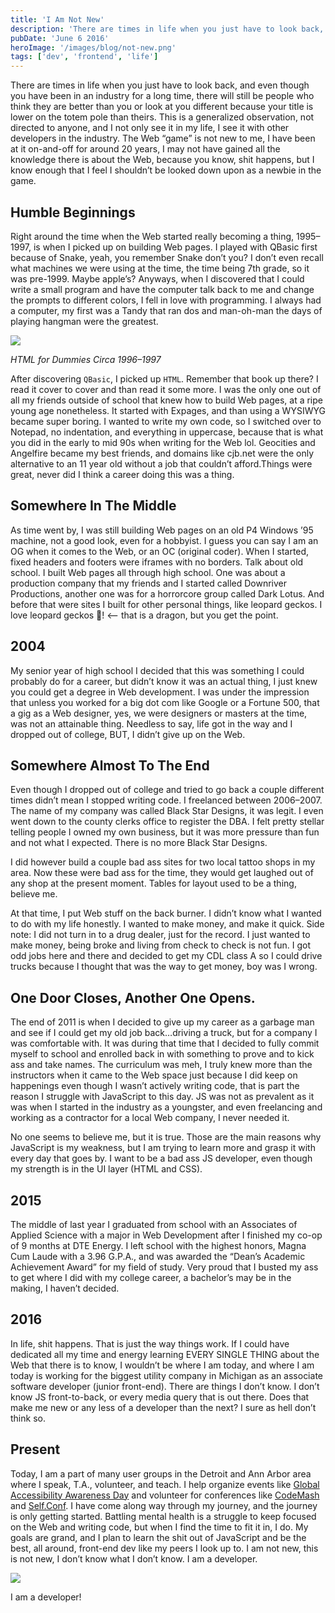 ```yaml
---
title: 'I Am Not New'
description: 'There are times in life when you just have to look back, and even though you have been in an industry for a long time, there will still be people who think they are better than you or look at you different because your title is lower on the totem pole than theirs.'
pubDate: 'June 6 2016'
heroImage: '/images/blog/not-new.png'
tags: ['dev', 'frontend', 'life']
---
```


There are times in life when you just have to look back, and even though you have been in an industry for a long time, there will still be people who think they are better than you or look at you different because your title is lower on the totem pole than theirs. This is a generalized observation, not directed to anyone, and I not only see it in my life, I see it with other developers in the industry. The Web “game” is not new to me, I have been at it on-and-off for around 20 years, I may not have gained all the knowledge there is about the Web, because you know, shit happens, but I know enough that I feel I shouldn’t be looked down upon as a newbie in the game.

## Humble Beginnings

Right around the time when the Web started really becoming a thing, 1995–1997, is when I picked up on building Web pages. I played with QBasic first because of Snake, yeah, you remember Snake don’t you? I don’t even recall what machines we were using at the time, the time being 7th grade, so it was pre-1999. Maybe apple’s? Anyways, when I discovered that I could write a small program and have the computer talk back to me and change the prompts to different colors, I fell in love with programming. I always had a computer, my first was a Tandy that ran dos and man-oh-man the days of playing hangman were the greatest.

![](https://cdn-images-1.medium.com/max/800/0*gZA4yT4DHEWJrFQm.jpg)

_HTML for Dummies Circa 1996–1997_

After discovering `QBasic`, I picked up `HTML`. Remember that book up there? I read it cover to cover and than read it some more. I was the only one out of all my friends outside of school that knew how to build Web pages, at a ripe young age nonetheless. It started with Expages, and than using a WYSIWYG became super boring. I wanted to write my own code, so I switched over to Notepad, no indentation, and everything in uppercase, because that is what you did in the early to mid 90s when writing for the Web lol. Geocities and Angelfire became my best friends, and domains like cjb.net were the only alternative to an 11 year old without a job that couldn’t afford.Things were great, never did I think a career doing this was a thing.

## Somewhere In The Middle

As time went by, I was still building Web pages on an old P4 Windows ’95 machine, not a good look, even for a hobbyist. I guess you can say I am an OG when it comes to the Web, or an OC (original coder). When I started, fixed headers and footers were iframes with no borders. Talk about old school. I built Web pages all through high school. One was about a production company that my friends and I started called Downriver Productions, another one was for a horrorcore group called Dark Lotus. And before that were sites I built for other personal things, like leopard geckos. I love leopard geckos 🐲! <– that is a dragon, but you get the point.

## 2004

My senior year of high school I decided that this was something I could probably do for a career, but didn’t know it was an actual thing, I just knew you could get a degree in Web development. I was under the impression that unless you worked for a big dot com like Google or a Fortune 500, that a gig as a Web designer, yes, we were designers or masters at the time, was not an attainable thing. Needless to say, life got in the way and I dropped out of college, BUT, I didn’t give up on the Web.

## Somewhere Almost To The End

Even though I dropped out of college and tried to go back a couple different times didn’t mean I stopped writing code. I freelanced between 2006–2007. The name of my company was called Black Star Designs, it was legit. I even went down to the county clerks office to register the DBA. I felt pretty stellar telling people I owned my own business, but it was more pressure than fun and not what I expected. There is no more Black Star Designs.

I did however build a couple bad ass sites for two local tattoo shops in my area. Now these were bad ass for the time, they would get laughed out of any shop at the present moment. Tables for layout used to be a thing, believe me.

At that time, I put Web stuff on the back burner. I didn’t know what I wanted to do with my life honestly. I wanted to make money, and make it quick. Side note: I did not turn in to a drug dealer, just for the record. I just wanted to make money, being broke and living from check to check is not fun. I got odd jobs here and there and decided to get my CDL class A so I could drive trucks because I thought that was the way to get money, boy was I wrong.

## One Door Closes, Another One Opens.

The end of 2011 is when I decided to give up my career as a garbage man and see if I could get my old job back…driving a truck, but for a company I was comfortable with. It was during that time that I decided to fully commit myself to school and enrolled back in with something to prove and to kick ass and take names. The curriculum was meh, I truly knew more than the instructors when it came to the Web space just because I did keep on happenings even though I wasn’t actively writing code, that is part the reason I struggle with JavaScript to this day. JS was not as prevalent as it was when I started in the industry as a youngster, and even freelancing and working as a contractor for a local Web company, I never needed it.

No one seems to believe me, but it is true. Those are the main reasons why JavaScript is my weakness, but I am trying to learn more and grasp it with every day that goes by. I want to be a bad ass JS developer, even though my strength is in the UI layer (HTML and CSS).

## 2015

The middle of last year I graduated from school with an Associates of Applied Science with a major in Web Development after I finished my co-op of 9 months at DTE Energy. I left school with the highest honors, Magna Cum Laude with a 3.96 G.P.A., and was awarded the “Dean’s Academic Achievement Award” for my field of study. Very proud that I busted my ass to get where I did with my college career, a bachelor’s may be in the making, I haven’t decided.

## 2016

In life, shit happens. That is just the way things work. If I could have dedicated all my time and energy learning EVERY SINGLE THING about the Web that there is to know, I wouldn’t be where I am today, and where I am today is working for the biggest utility company in Michigan as an associate software developer (junior front-end). There are things I don’t know. I don’t know JS front-to-back, or every media query that is out there. Does that make me new or any less of a developer than the next? I sure as hell don’t think so.

## Present

Today, I am a part of many user groups in the Detroit and Ann Arbor area where I speak, T.A., volunteer, and teach. I help organize events like [Global Accessibility Awareness Day](http://globalaccessibilityawarenessday.org/) and volunteer for conferences like [CodeMash](http://www.codemash.org/) and [Self.Conf](http://selfconference.org/). I have come along way through my journey, and the journey is only getting started. Battling mental health is a struggle to keep focused on the Web and writing code, but when I find the time to fit it in, I do. My goals are grand, and I plan to learn the shit out of JavaScript and be the best, all around, front-end dev like my peers I look up to. I am not new, this is not new, I don’t know what I don’t know. I am a developer.

![](https://cdn-images-1.medium.com/max/800/0*96CxszKxX793R6VF.png)

I am a developer!
